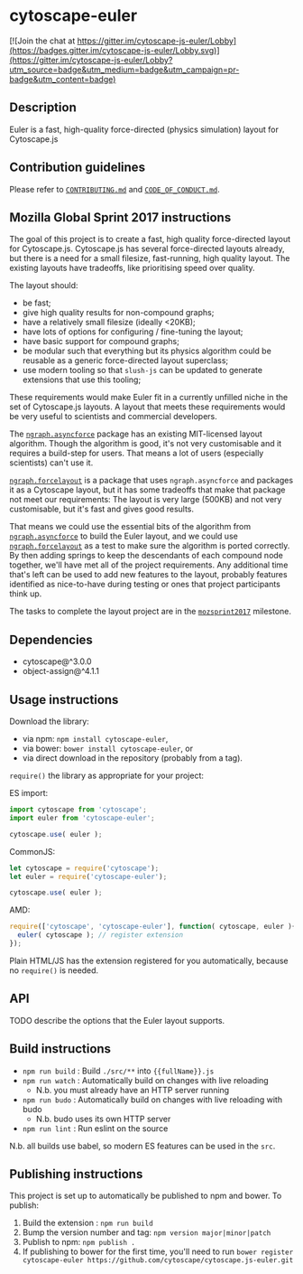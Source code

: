 # cytoscape-euler

[![Join the chat at https://gitter.im/cytoscape-js-euler/Lobby](https://badges.gitter.im/cytoscape-js-euler/Lobby.svg)](https://gitter.im/cytoscape-js-euler/Lobby?utm_source=badge&utm_medium=badge&utm_campaign=pr-badge&utm_content=badge)


## Description

Euler is a fast, high-quality force-directed (physics simulation) layout for Cytoscape.js


## Contribution guidelines

Please refer to [`CONTRIBUTING.md`](CONTRIBUTING.md) and [`CODE_OF_CONDUCT.md`](CODE_OF_CONDUCT.md).


## Mozilla Global Sprint 2017 instructions

The goal of this project is to create a fast, high quality force-directed layout for Cytoscape.js.  Cytoscape.js has several force-directed layouts already, but there is a need for a small filesize, fast-running, high quality layout.  The existing layouts have tradeoffs, like prioritising speed over quality.

The layout should:

- be fast;
- give high quality results for non-compound graphs;
- have a relatively small filesize (ideally <20KB);
- have lots of options for configuring / fine-tuning the layout;
- have basic support for compound graphs;
- be modular such that everything but its physics algorithm could be reusable as a generic force-directed layout superclass;
- use modern tooling so that `slush-js` can be updated to generate extensions that use this tooling;

These requirements would make Euler fit in a currently unfilled niche in the set of Cytoscape.js layouts.  A layout that meets these requirements would be very useful to scientists and commercial developers.

The [`ngraph.asyncforce`](https://github.com/anvaka/ngraph.asyncforce) package has an existing MIT-licensed layout algorithm.  Though the algorithm is good, it's not very customisable and it requires a build-step for users.  That means a lot of users (especially scientists) can't use it.  

[`ngraph.forcelayout`](https://github.com/Nickolasmv/cytoscape-ngraph.forcelayout) is a package that uses `ngraph.asyncforce` and packages it as a Cytoscape layout, but it has some tradeoffs that make that package not meet our requirements:  The layout is very large (500KB) and not very customisable, but it's fast and gives good results.

That means we could use the essential bits of the algorithm from [`ngraph.asyncforce`](https://github.com/anvaka/ngraph.asyncforce) to build the Euler layout, and we could use [`ngraph.forcelayout`](https://github.com/Nickolasmv/cytoscape-ngraph.forcelayout) as a test to make sure the algorithm is ported correctly.  By then adding springs to keep the descendants of each compound node together, we'll have met all of the project requirements.  Any additional time that's left can be used to add new features to the layout, probably features identified as nice-to-have during testing or ones that project participants think up.

The tasks to complete the layout project are in the [`mozsprint2017`](https://github.com/cytoscape/cytoscape.js-euler/milestone/1) milestone.


## Dependencies

 * cytoscape@^3.0.0
 * object-assign@^4.1.1


## Usage instructions

Download the library:
 * via npm: `npm install cytoscape-euler`,
 * via bower: `bower install cytoscape-euler`, or
 * via direct download in the repository (probably from a tag).

`require()` the library as appropriate for your project:

ES import:
```js
import cytoscape from 'cytoscape';
import euler from 'cytoscape-euler';

cytoscape.use( euler );
```

CommonJS:
```js
let cytoscape = require('cytoscape');
let euler = require('cytoscape-euler');

cytoscape.use( euler );
```

AMD:
```js
require(['cytoscape', 'cytoscape-euler'], function( cytoscape, euler ){
  euler( cytoscape ); // register extension
});
```

Plain HTML/JS has the extension registered for you automatically, because no `require()` is needed.


## API

TODO describe the options that the Euler layout supports.


## Build instructions

* `npm run build` : Build `./src/**` into `{{fullName}}.js`
* `npm run watch` : Automatically build on changes with live reloading
  * N.b. you must already have an HTTP server running
* `npm run budo` : Automatically build on changes with live reloading with budo
  * N.b. budo uses its own HTTP server
* `npm run lint` : Run eslint on the source

N.b. all builds use babel, so modern ES features can be used in the `src`.


## Publishing instructions

This project is set up to automatically be published to npm and bower.  To publish:

1. Build the extension : `npm run build`
1. Bump the version number and tag: `npm version major|minor|patch`
1. Publish to npm: `npm publish .`
1. If publishing to bower for the first time, you'll need to run `bower register cytoscape-euler https://github.com/cytoscape/cytoscape.js-euler.git`
